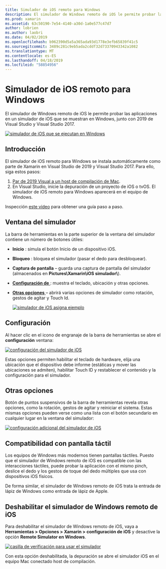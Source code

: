 ```yaml
---
title: Simulador de iOS remoto para Windows
description: El simulador de Windows remoto de iOS le permite probar las aplicaciones en un simulador de iOS que se muestran en Windows junto con Visual Studio de 2019.
ms.prod: xamarin
ms.assetid: 63c50190-7e54-4140-a30d-1a0e577c47d7
author: lobrien
ms.author: laobri
ms.date: 04/02/2019
ms.openlocfilehash: b962390d5a5a365ada93d1778e3efb65839f41c5
ms.sourcegitcommit: 3489c281c9eb5ada2cddf32d73370943342a1082
ms.translationtype: MT
ms.contentlocale: es-ES
ms.lasthandoff: 04/18/2019
ms.locfileid: "58854956"
---
```

# <a name="remoted-ios-simulator-for-windows"></a>Simulador de iOS remoto para Windows

El simulador de Windows remoto de iOS le permite probar las aplicaciones en un simulador de iOS que se muestran en Windows, junto con 2019 de Visual Studio y Visual Studio 2017.

[![simulador de iOS que se ejecutan en Windows](images/hero-sml.png "simulador de iOS que se ejecutan en Windows")](images/hero.png#lightbox)

## <a name="getting-started"></a>Introducción

El simulador de iOS remoto para Windows se instala automáticamente como parte de Xamarin en Visual Studio de 2019 y Visual Studio 2017. Para ello, siga estos pasos:

1. [Par de 2019 Visual a un host de compilación de Mac](~/ios/get-started/installation/windows/connecting-to-mac/index.md).
2. En Visual Studio, inicie la depuración de un proyecto de iOS o tvOS. El simulador de iOS remoto para Windows aparecerá en el equipo de Windows.

Inspección [este vídeo](deploy.md) para obtener una guía paso a paso.

## <a name="simulator-window"></a>Ventana del simulador

La barra de herramientas en la parte superior de la ventana del simulador contiene un número de botones útiles:

- **Inicio** : simula el botón Inicio de un dispositivo iOS.
- **Bloqueo** : bloquea el simulador (pasar el dedo para desbloquear).
- **Captura de pantalla** – guarda una captura de pantalla del simulador (almacenados en **Pictures\Xamarin\iOS simulador\\**).
- [**Configuración de** ](#settings) : muestra el teclado, ubicación y otras opciones.
- [**Otras opciones** ](#other-options) – abrirá varias opciones de simulador como rotación, gestos de agitar y Touch Id.

    [![simulador de iOS asigna ejemplo](images/maps-app-sml.png "ejemplo asigna el simulador de iOS")](images/maps-app.png#lightbox)

## <a name="settings"></a>Configuración

Al hacer clic en el icono de engranaje de la barra de herramientas se abre el **configuración** ventana:

[![configuración del simulador de iOS](images/settings-sml.png "configuración del simulador de iOS")](images/settings.png#lightbox)

Estas opciones permiten habilitar el teclado de hardware, elija una ubicación que el dispositivo debe informe (estáticas y mover las ubicaciones se admiten), habilitar Touch ID y restablecer el contenido y la configuración para el simulador.

## <a name="other-options"></a>Otras opciones

Botón de puntos suspensivos de la barra de herramientas revela otras opciones, como la rotación, gestos de agitar y reiniciar el sistema. Estas mismas opciones pueden verse como una lista con el botón secundario en cualquier lugar en la ventana del simulador:

[![configuración adicional del simulador de iOS](images/more-sml.png "configuración adicional del simulador de iOS")](images/more.png#lightbox)

## <a name="touchscreen-support"></a>Compatibilidad con pantalla táctil

Los equipos de Windows más modernos tienen pantallas táctiles. Puesto que el simulador de Windows remoto de iOS es compatible con las interacciones táctiles, puede probar la aplicación con el mismo pinch, deslice el dedo y los gestos de toque del dedo múltiples que usa con dispositivos iOS físicos.

De forma similar, el simulador de Windows remoto de iOS trata la entrada de lápiz de Windows como entrada de lápiz de Apple.

## <a name="disabling-the-remoted-ios-simulator-for-windows"></a>Deshabilitar el simulador de Windows remoto de iOS

Para deshabilitar el simulador de Windows remoto de iOS, vaya a **Herramientas > Opciones > Xamarin > configuración de iOS** y desactive la opción **Remote Simulator en Windows**.

[![casilla de verificación para usar el simulador](images/options-sml.png "casilla de verificación para usar el simulador")](images/options.png#lightbox)

Con esta opción deshabilitada, la depuración se abre el simulador iOS en el equipo Mac conectado host de compilación.
